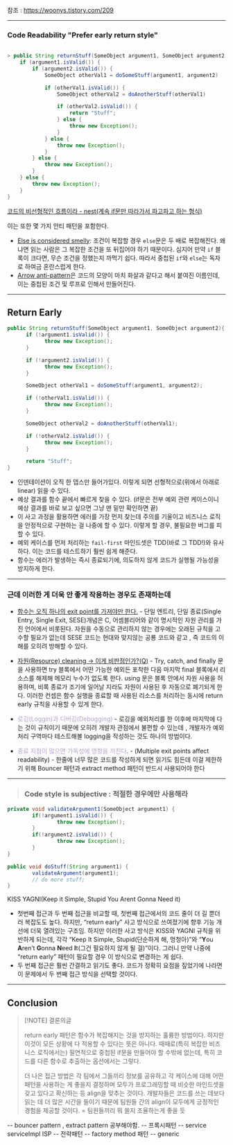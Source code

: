 
참조 : https://woonys.tistory.com/209

---
### Code Readability "Prefer early return style"


```java
 
> public String returnStuff(SomeObject argument1, SomeObject argument2) {
    if (argument1.isValid()) {
        if (argument2.isValid()) {
            SomeObject otherVal1 = doSomeStuff(argument1, argument2)

            if (otherVal1.isValid()) {
                SomeObject otherVal2 = doAnotherStuff(otherVal1)

                if (otherVal2.isValid()) {
                    return "Stuff";
                } else {
                    throw new Exception();
                }
            } else {
                throw new Exception();
            }
        } else {
            throw new Exception();
        }
    } else {
        throw new Exception();
    }
}

```


<u>
코드의 비선형적인 흐름이라 - nest(계속 if문만 따라가서 파고파고 하는 형식)
</u>


이는 또한 몇 가지 안티 패턴을 포함한다.

- [Else is considered smelly](https://wiki.c2.com/?ElseConsideredSmelly): 조건이 복잡할 경우 `else`문은 두 배로 복잡해진다. 왜냐면 읽는 사람은 그 복잡한 조건을 또 뒤집어야 하기 때문이다. 심지어 만약 `if` 블록이 크다면, 무슨 조건을 정했는지 까먹기 쉽다. 따라서 중첩된 `if`와 `else`는 독자로 하여금 혼란스럽게 한다.
- [Arrow anti-pattern](https://wiki.c2.com/?ArrowAntiPattern)은 코드의 모양이 마치 화살과 같다고 해서 붙여진 이름인데, 이는 중첩된 조건 및 루프로 인해서 만들어진다.

---
## **Return Early**

``` java
public String returnStuff(SomeObject argument1, SomeObject argument2){
      if (!argument1.isValid()) {
            throw new Exception();
      }

      if (!argument2.isValid()) {
            throw new Exception();
      }

      SomeObject otherVal1 = doSomeStuff(argument1, argument2);

      if (!otherVal1.isValid()) {
            throw new Exception();
      }

      SomeObject otherVal2 = doAnotherStuff(otherVal1);

      if (!otherVal2.isValid()) {
            throw new Exception();
      }

      return "Stuff";
}
```


- 인덴테이션이 오직 한 뎁스만 들어가있다. 이렇게 되면 선형적으로(위에서 아래로 linear) 읽을 수 있다.
- 예상 결과를 함수 끝에서 빠르게 찾을 수 있다. (if문은 전부 예외 관련 케이스이니 예상 결과를 바로 보고 싶으면 그냥 맨 밑만 확인하면 끝)
- 이 사고 과정을 활용하면 에러를 가장 먼저 찾는데 주의를 기울이고 비즈니스 로직을 안정적으로 구현하는 걸 나중에 할 수 있다. 이렇게 할 경우, 불필요한 버그를 피할 수 있다.
- 예외 케이스를 먼저 처리하는 `fail-first` 마인드셋은 TDD(바로 그 TDD!)와 유사하다. 이는 코드를 테스트하기 훨씬 쉽게 해준다.
- 함수는 에러가 발생하는 즉시 종료되기에, 의도하지 않게 코드가 실행될 가능성을 방지하게 한다.


---

### 근데 이러한 게 더욱 안 좋게 작용하는 경우도 존재하는데

- [함수는 오직 하나의 exit point를 가져야만 한다.](링크없음)  - 단일 엔트리, 단일 종료(Single Entry, Single Exit, SESE)개념은 C, 어셈블리어와 같이 명시적인 자원 관리를 가진 언어에서 비롯된다. 자원을 수동으로 관리하지 않는 경우에는 오래된 규칙을 고수할 필요가 없는데 SESE 코드는 현대와 맞지않는 공룡 코드와 같고 , 즉 코드의 이해를 오히려 방해할 수 있다.
- [자원(Resource) cleaning → 이게 비판점인가?(Q)]()  - Try, catch, and finally 문을 사용하면
  try 블록에서 어떤 가능한 예외든 포착한 다음 마지막 final 블록에서 리소스를 해제해 메모리 누수가 없도록 한다. 
  using 문은 블록 안에서 자원 사용을 허용하며, 비록 종료가 조기에 일어날 지라도 자원이 사용된 후 자동으로  폐기되게 한다.
  이러한 컨셉은 함수 실행을 종료할 때 사용된 리소스를 처리하는 동시에 return early 규칙을 사용할 수 있게 한다.

- <font color="#b2a2c7">로깅(Loggin)과 디버깅(Debugging)</font> - 로깅을 예외처리를 한 이후에 마지막에 다는 것이 규칙이기 때문에 오히려 개발자 관점에서 불편할 수 있는데 , 개발자가 예외처리 구역마다 테스트해볼 logging을 작성하는 것도 하나의 방법이다.
  
- <font color="#b2a2c7">종료 지점이 많으면 가독성에 영향을 끼친다</font>. - (Multiple exit points affect readability) - 한줄에 너무 많은 코드를 작성하게 되면 읽기도 힘든데 이걸 제한하기 위해 Bouncer 패턴과 extract method 패턴이 반드시 사용되어야 한다

---

> ###  **Code style is subjective** : 적절한 경우에만 사용해라  ### 


``` java
private void validateArgument1(SomeObject argument1) {
        if(!argument1.isValid()) {
                throw new Exception();
        }
        if(!argument2.isValid()) {
                throw new Exception();
        }
}

public void doStuff(String argument1) {
        validateArgument(argument1);
        // do more stuff;
}

``` 


KISS YAGNI(Keep it Simple, Stupid You Arent Gonna Need it) 

- 첫번째 접근과 두 번째 접근을 비교할 때, 첫번째 접근에서의 코드 줄이 더 길 뿐더러 복잡도도 높다. 하지만, “return early” 사고 방식으로 쓰여졌기에 향후 기능 개선에 더욱 열려있는 구조임. 하지만 이러한 사고 방식은 KISS와 YAGNI 규칙을 위반하게 되는데, 각각 “Keep It Simple, Stupid(단순하게 해, 멍청아)”와 “**Y**ou **A**ren’t **G**onna **N**eed **I**t(그건 필요하지 않게 될 걸)”이다. 그러니 만약 나중에 “return early” 패턴이 필요할 경우 이 방식으로 변경하는 게 쉽다.
- 두 번째 접근은 훨씬 간결하고 읽기도 좋다. 코드가 정확히 요점을 짚었기에 나라면 이 문제에서 두 번째 접근 방식을 선택할 것이다.

---

## **Conclusion**

> [!NOTE] 결론의글 
> >
> return early 패턴은 함수가 복잡해지는 것을 방지하는 훌륭한 방법이다. 하지만 이것이 모든 상황에 다 적용할 수 있다는 뜻은 아니다. 때때로(특히 복잡한 비즈니스 로직에서는) 필연적으로 중첩된 if문을 만들어야 할 수밖에 없는데, 특히 코드를 다른 함수로 추출하는 옵션에서는 그렇다.
> 
> 더 나은 접근 방법은 각 팀에서 그들끼리 정보를 공유하고 각 케이스에 대해 어떤 패턴을 사용하는 게 좋을지 결정하며 모두가 프로그래밍할 때 비슷한 마인드셋을 갖고 있다고 확신하는 등 align을 맞추는 것이다. 개발자들은 코드를 쓰는 데보다 읽는 데 더 많은 시간을 들이기 때문에 팀원들 간의 align이 모두에게 긍정적인 경험을 제공할 것이다. = 팀원들끼리 뭐 쓸지 조율하는게 좋을 듯 
> 



-- bouncer pattern , extract pattern 공부해야함.
-- 프록시패턴 
-- service serviceImpl ISP
-- 전략패턴
-- factory method 패턴
-- generic

